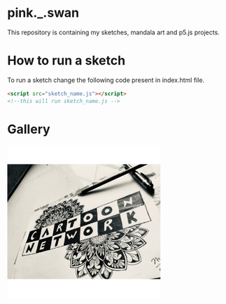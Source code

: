 # pink._.swan
This repository is containing my sketches, mandala art and p5.js projects.

# How to run a sketch
To run a sketch change the following code present in index.html file.
``` html
<script src="sketch_name.js"></script> 
<!--this will run sketch_name.js -->
```
# Gallery
<img src="images/cartoon-network.jpg" width="350" />
